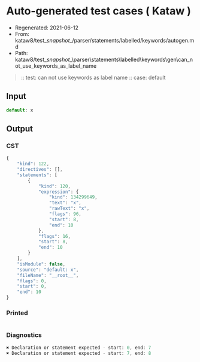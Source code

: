 # Auto-generated test cases ( Kataw )
- Regenerated: 2021-06-12
- From: kataw8/test\__snapshot__/parser/statements/labelled/keywords/autogen.md
- Path: kataw8/test\__snapshot__\parser\statements\labelled\keywords\gen\can_not_use_keywords_as_label_name
> :: test: can not use keywords as label name
> :: case: default
## Input

`````js
default: x
`````
## Output

### CST

```javascript
{
    "kind": 122,
    "directives": [],
    "statements": [
        {
            "kind": 120,
            "expression": {
                "kind": 134299649,
                "text": "x",
                "rawText": "x",
                "flags": 96,
                "start": 8,
                "end": 10
            },
            "flags": 16,
            "start": 8,
            "end": 10
        }
    ],
    "isModule": false,
    "source": "default: x",
    "fileName": "__root__",
    "flags": 0,
    "start": 0,
    "end": 10
}
```

### Printed

```javascript

```

### Diagnostics

```javascript
✖ Declaration or statement expected - start: 0, end: 7
✖ Declaration or statement expected - start: 7, end: 8

```

